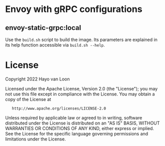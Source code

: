 # Envoy with gRPC configurations  

## envoy-static-grpc:local

Use the `build.sh` script to build the image. Its parameters are explained in 
its help function accessible via `build.sh --help`. 


# License

Copyright 2022 Hayo van Loon

Licensed under the Apache License, Version 2.0 (the "License"); you may not use
this file except in compliance with the License. You may obtain a copy of the
License at

       http://www.apache.org/licenses/LICENSE-2.0

Unless required by applicable law or agreed to in writing, software distributed
under the License is distributed on an "AS IS" BASIS, WITHOUT WARRANTIES OR
CONDITIONS OF ANY KIND, either express or implied. See the License for the
specific language governing permissions and limitations under the License.
